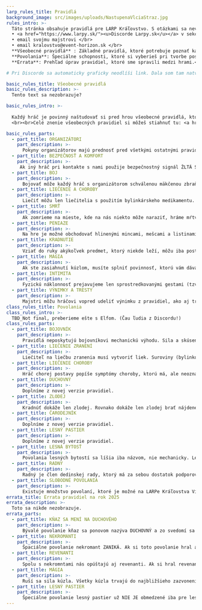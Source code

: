 ```yaml
---
larp_rules_title: Pravidlá
background_image: src/images/uploads/NastupenaVlciaStraz.jpg
rules_intro: >-
  Táto stránka obsahuje pravidlá pre LARP Kráľovstvo. S otázkami sa neváhaj ozvať na </br>
  • <a href="https://www.larpy.sk/"><u>Discorde Larpy.sk</u></a> v sekcii Kráľovstvo</br>
  • email svojmu majstrovi </br> 
  • email kralovstvo@event-horizon.sk </br> 
  **Všeobecné pravidlá** : Základné pravidlá, ktoré potrebuje poznať každý hráč. </br> 
  **Povolania**: Špeciálne schopnosti, ktoré si vyberieš pri tvorbe postavy alebo získaš počas hry.  </br>
  **Errata**: Prehľad úprav pravidiel, ktoré sme spravili medzi hrami.</br>

# Pri Discorde sa automaticky graficky neodlíši link. Dala som tam natvrdo <u>, ak chceš, tak si to zmeň.

basic_rules_title: Všeobecné pravidlá
basic_rules_description: >-
  Tento text sa nezobrazuje?

basic_rules_intro: >-
  
  Každý hráč je povinný naštudovať si pred hrou všeobecné pravidlá, ktoré osahujú súhrn toho, s čím sa na hre môže stretnúť. 
  <br><br>Celé znenie všeobecných pravidiel si môžeš stiahnuť tu: <a href="https://kralovstvovina.event-horizon.sk/vseobecne-pravidla-2023.pdf">VŠEOBECNÉ PRAVIDLÁ</a>

basic_rules_parts:
  - part_title: ORGANIZÁTORI
    part_description: >-
      Pokyny organizátorov majú prednosť pred všetkými ostatnými pravidlami. Organizátori zasahujú do hry v prípadoch, že dôjde k nejasnostiam alebo nedorozumeniam, pri vyhodnocovaní efektov hráčskych akcii alebo pri porušení pravidiel. Dôverujeme vám, že spolu s nami vytvárate zábavnú a bezpečnú hru, a prosíme vás, aby ste aj vy dôverovali nám.
  - part_title: BEZPEČNOSŤ A KOMFORT
    part_description: >-
     Ak iný hráč pri kontakte s nami použije bezpečnostný signál ŽLTÁ STOP, okamžite zmierňujeme roleplay. Zavolanie ČERVENÁ STOP za akýchkoľvek okolností okamžite zastavuje hru.
  - part_title: BOJ
    part_description: >-
      Bojovať môže každý hráč s organizátorom schválenou mäkčenou zbraňou. Zásah do zbroje (plátovej, krúžkovej, doštičkovej, šupinovej...) s prešívanicou alebo podobnou ochranou sa nepokladá za zranenie. Človek v plnej plátovej zbroji je pri boji nezraniteľný. Vrhacie zbrane (vrhacie dýky...) musia byť mäkčené a bez tvrdého základu. Štít musí mať zmäkčené okraje. Neútočí sa na hlavu, krk a rozkrok, protivníka nekopeme, nevykrúcame mu údy, neváľame ho na zem, nebojujeme v nebezpečnom teréne, kde hrozí riziko poranenia. Zásah určuje zasiahnutý hráč. Končatina je po zásahu zranená, až kým vám ju nevyliečia. Po zásahu do trupu ste porazení, padáte na zem s ťažkým zranením a dokážete sa iba plaziť a žobrať o pomoc, až kým vás nevyliečia. Ak uznáte za vhodné alebo to vyplynie z danej situácie, vaša postava môže prísť o končatinu alebo zmyslový orgán. Postava umiera, ak je explicitne zabitá, tzv. dorazená potom, ako bola dodatočne zranená v stave ťažkého zranenia alebo ak bola podlo zavraždená mimo boja (napr. podrezaním), prípadne ak nebola z ťažkého zranenia vyliečená v priebehu najbližších dvoch zazvonení.
  - part_title: LIEČENIE A CHOROBY
    part_description: >-
      Liečiť môžu len liečitelia s použitím bylinkárskeho medikamentu. Okrem zranení sa na hre objavujú aj choroby, ktoré sa šíria kontaktom s nakazeným hráčom alebo predmetmi, s ktorými bol v úzkom kontakte (lôžko, osobné predmety, odeknuté končatiny) Prejavy choroby hráme zodpovedne, až kým nás nevyliečia. Prejavy môžeme odpozorovať od prenášača, alebo sa na ne po nakazení diskrétne neherne spýtať. Chorú postavu si môže kedykoľvek odniesť do Pekla smrtonos.
  - part_title: SMRŤ
    part_description: >-
      Ak zomrieme na mieste, kde na nás niekto môže naraziť, hráme mŕtvolu. Ako mŕtvola ležíme tak, aby bolo jasné, že nie sme reálne zranení a nepotrebujeme reálnu lekársku pomoc, t.j. ľahneme si na bezpečné miesto a zdvihneme palec ruky. Ak sa dlhší čas nikto nezjaví, odídeme do Pekla. V Pekle zosnulá postava predstúpi pred Smrť, ktorá určí postave trest. Nábožensky založené postavy a členovia Vlčej stráže strávia v Pekle najmenej času, tých ostatných čakajú úlohy ako šach so Smrťou alebo triedenie hrachu od šošovice. Po odpykaní trestu sa postava vracia živá späť do hry. Permanentne umierajú len postavy, ktorým niekto za života zaplatil hrob u hrobára.
  - part_title: PENIAZE
    part_description: >-
      Na hre je možné obchodovať hlinenými mincami, mešcami a listinami. Kovové mince do krčmy sa pokladajú za neherný predmet. Na hre sa nachádza postava bankára, u ktorého sa dajú ukladať herné peniaze, zakladať podniky, posielať karavány a nechávať si vyplácať výnosy z majetkov.
  - part_title: KRADNUTIE
    part_description: >-
      Vziať do ruky akýkoľvek predmet, ktorý niekde leží, môžu iba postavy so špeciálnym povolaním zlodej. Túto schopnosť sa môžete naučiť na hre. Predmety označené žltou stužkou predstavujú nehybné predmety, ktoré nedokáže vziať nikto.
  - part_title: MÁGIA
    part_description: >-
      Ak ste zasiahnutí kúzlom, musíte splniť povinnosť, ktorú vám dáva zosielateľ. Túto povinnosť sa dozviete buď z kontextu zaklínadla, ktoré počujete, alebo vám ju prezradí majster. Začarovať vás môžu zaklínadlom (veršovaným), runami (magické obrazce), alchýmiou (nápoje, amulety) alebo čarovným predmetom. Mágia má isté obmedzenia, napríklad vám nikto nedokáže magicky prikázať, aby ste priamo vzali život inej postave.
  - part_title: INTIMITA
    part_description: >-
      Fyzickú náklonnosť prejavujeme len sprostredkovanými gestami (tzv. ars amandi). Dotýkame sa partnerovej dlane a prechádzame vyššie po ruke až po rameno, čo sa považuje za nanajvýš intímne. Vzájomné držanie ramien sa už považuje za splynutie duší alebo veľké zneuctenie. Tieto techniky majú zmysel len v kontexte danej situácie, ktorá musí byť sprevádzaná pohľadmi a nežnými či slizkými slovami. Bez tohto kontextu je táto technika nefunkčná. Ako vždy platí pravidlo ŽLTÁ STOP a ČERVENÁ STOP.
  - part_title: VÝNIMKY A TRESTY
    part_description: >-
      Majstri môžu hráčovi vopred udeliť výnimku z pravidiel, ako aj trest za porušovanie pravidiel. Príkladom trestu je napomenutie, 10-minútové vylúčenie z herného priestoru a úplné vylúčenie s hry.
class_rules_title: Povolania
class_rules_intro: >-
  TBD_Not final, preberieme ešte s Elfom. (Čau ľudia z Discordu!)
class_rules_parts:
  - part_title: BOJOVNÍK
    part_description: >-
      Pravidlá neposkytujú bojovníkovi mechanickú výhodu. Sila a skúsenosti bojovníka závisia od reálnej schopnosti hráča bojovať.
  - part_title: LIEČENIE ZRANENÍ
    part_description: >-
      Liečiteľ na liečbu zranenia musí vytvoriť liek. Suroviny (bylinkové čaje) vkladajú do hry organizátori. Liečitelia ich môžu nájsť na hernom území alebo kúpiť od šmelinára či iného hráča. Liečiteľ obhliadne zraneného, zistí anamnézu, stanoví diagnózu a nasadí liečbu. Tá sa môže u jednotlivých liečiteľov líšiť, spoločné však majú to, že zranenému podajú jednoliek na ľahké zranenie alebo štvorliek na ťažké zranenie. Potom prípadne zranenie obviažu, natrú masťou alebo inou formou prikryjú (kreativite sa medze nekladú). Liek musí pôsobiť presne stanovenú dobu. Jednoliek do najbližšieho zazvonenia a štvorliek do druhého najbližšieho zazvonenia.
  - part_title: LIEČENIE CHOROBY
    part_description: >-
      Hráč chorej postavy popíše symptómy choroby, ktorú má, ale neoznamuje názov choroby. Liečiteľ na základe toho prejde Medicón, kde má popísané symptómy a postupy pri liečení. Namieša vybraný odvar a aplikuje liečbu. Keď chorá postava vypije odvar, liečiteľ hráčovi oznámi chorobu, ktorú odvar liečil. Ak liečiteľ správne identifikoval liečenú chorobu, chorý je vyliečený. Ak liečiteľ identifikoval chorobu nesprávne, hráč chorého mu to naznačí a ďalej hrá symptómy choroby.
  - part_title: DUCHOVNÝ
    part_description: >-
      Doplníme z novej verzie pravidiel.
  - part_title: ZLODEJ
    part_description: >-
      Kradnúť dokáže len zlodej. Rovnako dokáže len zlodej brať nájdené veci, ktoré jeho postave nepatria. Ukradnuté veci zlodej donesie šmelinárovi, ktorý mu za ne dá odmenu. Podľa ich kategórie ich ďalej ponúka alebo uloží do truhlice, kde budú čakať na vykúpenie majiteľom.
  - part_title: ČARODEJNÍK
    part_description: >-
      Doplníme z novej verzie pravidiel.
  - part_title: LESNÝ PASTIER
    part_description: >-
      Doplníme z novej verzie pravidiel.
  - part_title: LESNÁ BYTOSŤ
    part_description: >-
      Povolania lesných bytostí sa líšia iba názvom, nie mechanicky. Lesné bytosti označujú svojich bojovníkov termínom tanečníkmi meča, duchovní sú pre nich druidi, runoví mágovia sú runotepci. Lesná bytosť si môže zvoliť akúkoľvek kultúru a akékoľvek povolanie.
  - part_title: RADNÝ
    part_description: >-
      Radný je člen dedinskej rady, ktorý má za sebou dostatok podporovateľov na zastupovanie ich záujmov. Prípravou teda je politický plán a kampaň, vďaka ktorým si získa dostatok hlasov zvyšku hráčov na hre. Radného moc je úmerná počtu jeho nasledovníkov. Čím viac „lojality“ (vyjadrenej za pomoci špeciálnych žetónov) má, tým väčšie je jeho slovo pri rozhodovaní v dedinskej rade a tým skôr sa dostáva na radu pri výbere výsad pre svojich ľudí. Radný sa môže o lojalitu ostatných obyvateľov Vlčích Skál uchádzať tým, že ich presvedčí svojim programom alebo im ponúkne určité výhody alebo výsady.
  - part_title: SLOBODNÉ POVOLANIA
    part_description: >-
      Existuje množstvo povolaní, ktoré je možné na LARPe Kráľovstva Vína hrať bez potreby zásahu mechaniky pravidiel. Novinári, úradníci, remeselníci, farmári, umelci... V týchto prípadoch je príprava z veľkej časti na vás a na informovaní organizátorov o vašich prípadných potrebách na zabezpečenie. 
errata_title: Errata pravidiel na rok 2025
errata_description: >-
  Toto sa nikde nezobrazuje.
errata_parts:
  - part_title: KŇAZ SA MENÍ NA DUCHOVÉHO
    part_description: >-
      Bývalé povolanie kňaz sa ponovom nazýva DUCHOVNÝ a zo svedomí sa stávajú DUŠIČKY. Duchovného je možné hrať v troch variantoch: KŇAZ (totožný s tým, čo sme pod pojmom kňaz rozumeli doteraz), HERETIK (temná verzia kňaza) a APOŠTOL (hlásateľ začínajúceho náboženstva).
  - part_title: NEKROMANTI
    part_description: >-
      Špaciálne povolanie nekromant ZANIKÁ. Ak si toto povolanie hral a chceš v ňom pokračovať, odporúčame ti vyššie spomínané povolanie HERETIK. Lórovo je táto zmena odôvodnená tým, že po Lešijovom odchode nekromanti z Vlčích skál odišli a tí čo tu ostali, už nie sú takí silní ako predtým. Ak si hral nekromanta a pokračuješ s postavou s úplne iným povolaním, môžeš túto skutočnosť zakomponovať do roleplayu.
  - part_title: REVENANTI
    part_description: >-
      Spolu s nekromntami nás opúštajú aj revenanti. Ak si hral revenanta a pokračuješ s postavou, moc tvojho pána nad tebou vyprchala.
  - part_title: MÁGIA
    part_description: >-
      Ruší sa sila kúzla. Všetky kúzla trvajú do najbližšieho zazvonenia alebo zrušenia zosielateľom (podľa toho, čo príde skôr). Cieľom kúzla je vždy len jedna osoba. Na jednej osobe môže byť len jedno kúzlo toho istého efektu. Všetky kúzla všetkých druhov mágie sú si cenou rovné a stoja jednu prísadu. Existuje kúzlo ochrany pred mágiou, ktoré chráni osobu pred jedným kúzlom. 
  - part_title: LESNÝ PASTIER
    part_description: >-
      Špeciálne povolanie lesný pastier už NIE JE obmedzené iba pre lesné bytosti. Lesným pastierom sa môže stať ktokoľvek.
---
```

